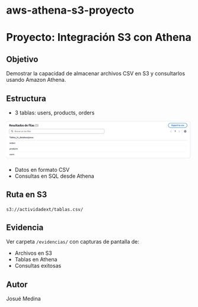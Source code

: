 # aws-athena-s3-proyecto
# Proyecto: Integración S3 con Athena

## Objetivo
Demostrar la capacidad de almacenar archivos CSV en S3 y consultarlos usando Amazon Athena.

## Estructura
- 3 tablas: users, products, orders

![aws-athena-s3-proyecto](evidencias/Imagen%20de%20WhatsApp%202025-05-17%20a%20las%2018.04.23_6db91e22.jpg)

- Datos en formato CSV
- Consultas en SQL desde Athena

## Ruta en S3
`s3://actividadext/tablas.csv/`

## Evidencia
Ver carpeta `/evidencias/` con capturas de pantalla de:
- Archivos en S3
- Tablas en Athena
- Consultas exitosas

## Autor
Josué Medina
